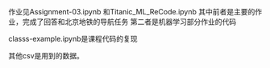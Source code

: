 作业见Assignment-03.ipynb 和Titanic_ML_ReCode.ipynb
其中前者是主要的作业，完成了回答和北京地铁的导航任务
第二者是机器学习部分作业的代码

classs-example.ipynb是课程代码的复现

其他csv是用到的数据。
